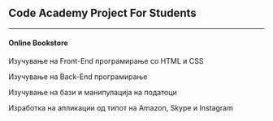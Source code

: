 <h2>Code Academy Project For Students</h2>
<hr>
<h4>Online Bookstore</h4>

<p>Изучување на Front-End програмирање со HTML и CSS</p>
<p>Изучување на Back-End програмирање</p>
<p>Изучување на бази и манипулација на податоци</p>
<p>Изработка на апликации од типот на Amazon, Skype и Instagram</p>